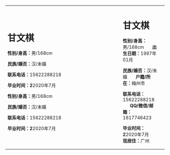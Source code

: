 <table border="0">
  <tr>
    <td width="75%">
      <h1>甘文棋</h1>
        <p width="40%" align="left">
          <p><b>性别/身高：</b>男/168cm</p>  
          <p><b>民族/婚否：</b>汉/未婚</p>  
          <p><b>联系电话：</b>15622288218</p>  
          <p><b>毕业时间：2</b>2020年7月</p>  
        </p>
         <p width="30%" align="right">
          <p><b>性别/身高：</b>男/168cm</p>  
          <p><b>民族/婚否：</b>汉/未婚</p>  
          <p><b>联系电话：</b>15622288218</p>  
          <p><b>毕业时间：2</b>2020年7月</p>  
        </p>
    </td>
    </br>
    <td width="75%">
      <h1>甘文棋</h1>
      <p><b>性别/身高：</b>男/168cm &nbsp;&nbsp;&nbsp;&nbsp;&nbsp; <b>出生日期：</b>1997年01月</p>  
      <p><b>民族/婚否：</b>汉/未婚  &nbsp;&nbsp;&nbsp;&nbsp;&nbsp; <b>户籍/所在：</b>梅州市</p>  
      <p><b>联系电话：</b>15622288218  &nbsp;&nbsp;&nbsp;&nbsp;&nbsp; <b>QQ/微信/邮箱：</b>1617746423</p>  
      <p><b>毕业时间：2</b>2020年7月 &nbsp;&nbsp;&nbsp;&nbsp;&nbsp; <b>现居住：</b>广州</p>  
    </td>
    <td width="25%">
      <img src="/chesschess.png" width="100%">      
    </td>
  </tr>
</table>
